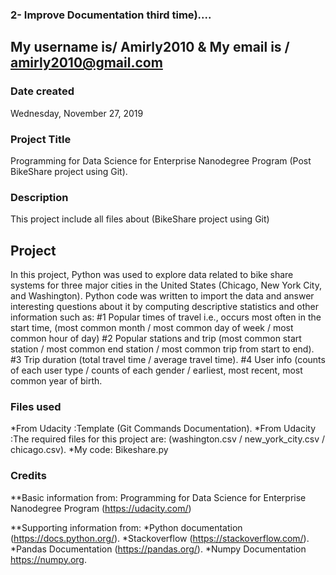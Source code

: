 ### 2- Improve Documentation third time)....
## My username is/ Amirly2010 & My email is / amirly2010@gmail.com

### Date created
Wednesday, November 27, 2019

### Project Title
Programming for Data Science for Enterprise Nanodegree Program (Post BikeShare project using Git).

### Description
This project include all files about (BikeShare project using Git)

## Project 
In this project, Python was used to explore data related to bike share systems for three major cities in the United States
(Chicago, New York City, and Washington).
Python code was written to import the data and answer interesting questions about it by computing descriptive statistics and other information such as:
#1 Popular times of travel  i.e., occurs most often in the start time, (most common month / most common day of week / most common hour of day)
#2 Popular stations and trip (most common start station / most common end station / most common trip from start to end).
#3 Trip duration (total travel time / average travel time).
#4 User info (counts of each user type / counts of each gender / earliest, most recent, most common year of birth.

### Files used
*From Udacity :Template (Git Commands Documentation).
*From Udacity :The required files for this project are: (washington.csv / new_york_city.csv / chicago.csv).
*My code: Bikeshare.py

### Credits
**Basic information from: Programming for Data Science for Enterprise Nanodegree Program 
(https://udacity.com/)

**Supporting information from:
*Python documentation (https://docs.python.org/).
*Stackoverflow (https://stackoverflow.com/).
*Pandas Documentation (https://pandas.org/).
*Numpy Documentation https://numpy.org.

